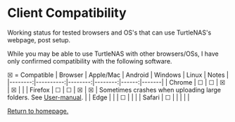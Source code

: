 # Client Compatibility

Working status for tested browsers and OS's that can use TurtleNAS's webpage, post setup.

While you may be able to use TurtleNAS with other browsers/OSs, I have only confirmed compatibility with the following software.

☒ = Compatible
| Browser | Apple/Mac | Android | Windows | Linux | Notes |
|--------:|----------:|--------:|--------:|------:|-------|
| Chrome  |     ☐     |    ☐    |    ☒    |   ☒   |       |
| Firefox |     ☐     |    ☐    |    ☒    |   ☒   |   Sometimes crashes when uploading large folders. See [User-manual](https://github.com/allenc125789/TurtleNAS/blob/main/docs/user-manual.md).    |
| Edge    |           |         |    ☐    |       |       |
| Safari  |     ☐     |         |         |       |       |

[Return to homepage.](https://github.com/allenc125789/TurtleNAS/blob/main/README.md#overview)
